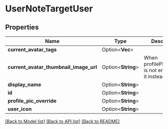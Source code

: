 # UserNoteTargetUser

## Properties

Name | Type | Description | Notes
------------ | ------------- | ------------- | -------------
**current_avatar_tags** | Option<**Vec<String>**> |  | [optional]
**current_avatar_thumbnail_image_url** | Option<**String**> | When profilePicOverride is not empty, use it instead. | [optional]
**display_name** | Option<**String**> |  | [optional]
**id** | Option<**String**> |  | [optional]
**profile_pic_override** | Option<**String**> |  | [optional]
**user_icon** | Option<**String**> |  | [optional]

[[Back to Model list]](../README.md#documentation-for-models) [[Back to API list]](../README.md#documentation-for-api-endpoints) [[Back to README]](../README.md)



